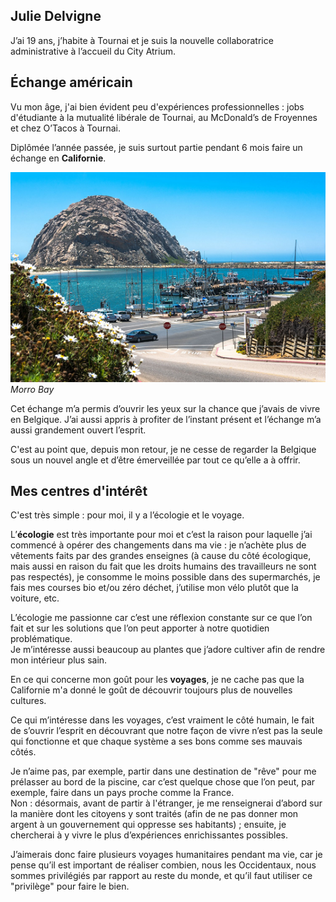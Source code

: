 <link rel="stylesheet" href="S2.css">
<link rel="stylesheet" href="foghorn2.css">

## Julie Delvigne 

J’ai 19 ans, j’habite à Tournai et je suis la nouvelle collaboratrice administrative à l’accueil du City Atrium. 

## &Eacute;change américain

Vu mon âge, j'ai bien évident peu d'expériences professionnelles : jobs d'étudiante à la mutualité libérale de Tournai, au McDonald’s de Froyennes et chez O’Tacos à Tournai.

Diplômée l’année passée, je suis surtout partie pendant 6 mois faire un échange en **Californie**. 

![](Morro_Bay.png)  
*Morro Bay*

Cet échange m’a permis d’ouvrir les yeux sur la chance que j’avais de vivre en Belgique. J’ai aussi appris à profiter de l’instant présent et l’échange m’a aussi grandement ouvert l’esprit. 

C'est au point que, depuis mon retour, je ne cesse de regarder la Belgique sous un nouvel angle et d’être émerveillée par tout ce qu’elle a à offrir. 

## Mes centres d'intérêt

C'est très simple : pour moi, il y a l’écologie et le voyage. 

L’**écologie** est très importante pour moi et c’est la raison pour laquelle j’ai commencé à opérer des changements dans ma vie : je n’achète plus de vêtements faits par des grandes enseignes (à cause du côté écologique, mais aussi en raison du fait que les droits humains des travailleurs ne sont pas respectés), je consomme le moins possible dans des supermarchés, je fais mes courses bio et/ou zéro déchet, j’utilise mon vélo plutôt que la voiture, etc.  

L’écologie me passionne car c’est une réflexion constante sur ce que l’on fait et sur les solutions que l’on peut apporter à notre quotidien problématique.  
Je m’intéresse aussi beaucoup au plantes que j’adore cultiver afin de rendre mon intérieur plus sain.

En ce qui concerne mon goût pour les **voyages**, je ne cache pas que la Californie m'a donné le goût de découvrir toujours plus de nouvelles cultures.  

Ce qui m’intéresse dans les voyages, c’est vraiment le côté humain, le fait de s’ouvrir l’esprit en découvrant que notre façon de vivre n’est pas la seule qui fonctionne et que chaque système a ses bons comme ses mauvais côtés.  

Je n’aime pas, par exemple, partir dans une destination de "rêve" pour me prélasser au bord de la piscine, car c’est quelque chose que l’on peut, par exemple, faire dans un pays proche comme la France.  
Non : désormais, avant de partir à l'étranger, je me renseignerai d’abord sur la manière  dont les citoyens y sont traités (afin de ne pas donner mon argent à un gouvernement qui oppresse ses habitants) ; ensuite, je chercherai à y vivre le plus d’expériences enrichissantes possibles.  

J’aimerais donc faire plusieurs voyages humanitaires pendant ma vie, car je pense qu’il est important de réaliser combien, nous les Occidentaux, nous sommes privilégiés par rapport au reste du monde, et qu’il faut utiliser ce "privilège" pour faire le bien.

